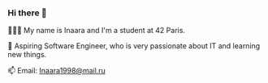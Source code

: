 ### Hi there 👋

👩🏻‍💻 My name is Inaara and I'm a student at 42 Paris.

🌱 Aspiring Software Engineer, who is very passionate about IT and learning new things.

📫 Email: Inaara1998@mail.ru
<!--
**Inaara/Inaara** is a ✨ _special_ ✨ repository because its `README.md` (this file) appears on your GitHub profile.

Here are some ideas to get you started:

- 🔭 I’m currently working on ...
- 🌱 I’m currently learning ...
- 👯 I’m looking to collaborate on ...
- 🤔 I’m looking for help with ...
- 💬 Ask me about ...
- 📫 How to reach me: ...
- 😄 Pronouns: ...
- ⚡ Fun fact: ...
-->
